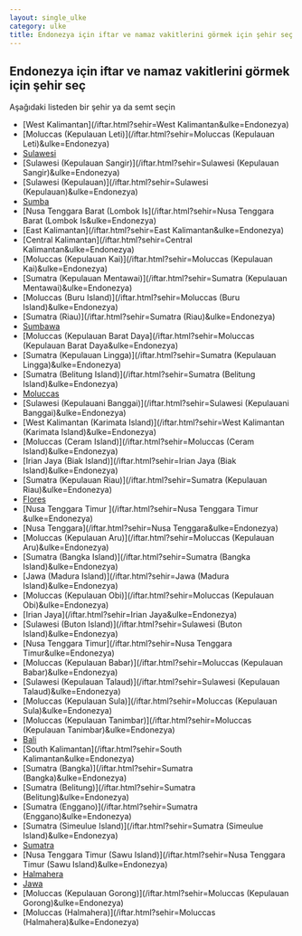 ```yaml
---
layout: single_ulke
category: ulke
title: Endonezya için iftar ve namaz vakitlerini görmek için şehir seç
---
```



## Endonezya için iftar ve namaz vakitlerini görmek için şehir seç

Aşağıdaki listeden bir şehir ya da semt seçin


* [West Kalimantan](/iftar.html?sehir=West Kalimantan&ulke=Endonezya)
* [Moluccas (Kepulauan Leti)](/iftar.html?sehir=Moluccas (Kepulauan Leti)&ulke=Endonezya)
* [Sulawesi](/iftar.html?sehir=Sulawesi&ulke=Endonezya)
* [Sulawesi (Kepulauan Sangir)](/iftar.html?sehir=Sulawesi (Kepulauan Sangir)&ulke=Endonezya)
* [Sulawesi (Kepulauan)](/iftar.html?sehir=Sulawesi (Kepulauan)&ulke=Endonezya)
* [Sumba](/iftar.html?sehir=Sumba&ulke=Endonezya)
* [Nusa Tenggara Barat (Lombok Is](/iftar.html?sehir=Nusa Tenggara Barat (Lombok Is&ulke=Endonezya)
* [East Kalimantan](/iftar.html?sehir=East Kalimantan&ulke=Endonezya)
* [Central Kalimantan](/iftar.html?sehir=Central Kalimantan&ulke=Endonezya)
* [Moluccas (Kepulauan Kai)](/iftar.html?sehir=Moluccas (Kepulauan Kai)&ulke=Endonezya)
* [Sumatra (Kepulauan Mentawai)](/iftar.html?sehir=Sumatra (Kepulauan Mentawai)&ulke=Endonezya)
* [Moluccas (Buru Island)](/iftar.html?sehir=Moluccas (Buru Island)&ulke=Endonezya)
* [Sumatra (Riau)](/iftar.html?sehir=Sumatra (Riau)&ulke=Endonezya)
* [Sumbawa](/iftar.html?sehir=Sumbawa&ulke=Endonezya)
* [Moluccas (Kepulauan Barat Daya](/iftar.html?sehir=Moluccas (Kepulauan Barat Daya&ulke=Endonezya)
* [Sumatra (Kepulauan Lingga)](/iftar.html?sehir=Sumatra (Kepulauan Lingga)&ulke=Endonezya)
* [Sumatra (Belitung Island)](/iftar.html?sehir=Sumatra (Belitung Island)&ulke=Endonezya)
* [Moluccas](/iftar.html?sehir=Moluccas&ulke=Endonezya)
* [Sulawesi (Kepulauani Banggai)](/iftar.html?sehir=Sulawesi (Kepulauani Banggai)&ulke=Endonezya)
* [West Kalimantan (Karimata Island)](/iftar.html?sehir=West Kalimantan (Karimata Island)&ulke=Endonezya)
* [Moluccas (Ceram Island)](/iftar.html?sehir=Moluccas (Ceram Island)&ulke=Endonezya)
* [Irian Jaya (Biak Island)](/iftar.html?sehir=Irian Jaya (Biak Island)&ulke=Endonezya)
* [Sumatra (Kepulauan Riau)](/iftar.html?sehir=Sumatra (Kepulauan Riau)&ulke=Endonezya)
* [Flores](/iftar.html?sehir=Flores&ulke=Endonezya)
* [Nusa Tenggara Timur ](/iftar.html?sehir=Nusa Tenggara Timur &ulke=Endonezya)
* [Nusa Tenggara](/iftar.html?sehir=Nusa Tenggara&ulke=Endonezya)
* [Moluccas (Kepulauan Aru)](/iftar.html?sehir=Moluccas (Kepulauan Aru)&ulke=Endonezya)
* [Sumatra (Bangka Island)](/iftar.html?sehir=Sumatra (Bangka Island)&ulke=Endonezya)
* [Jawa (Madura Island)](/iftar.html?sehir=Jawa (Madura Island)&ulke=Endonezya)
* [Moluccas (Kepulauan Obi)](/iftar.html?sehir=Moluccas (Kepulauan Obi)&ulke=Endonezya)
* [Irian Jaya](/iftar.html?sehir=Irian Jaya&ulke=Endonezya)
* [Sulawesi (Buton Island)](/iftar.html?sehir=Sulawesi (Buton Island)&ulke=Endonezya)
* [Nusa Tenggara Timur](/iftar.html?sehir=Nusa Tenggara Timur&ulke=Endonezya)
* [Moluccas (Kepulauan Babar)](/iftar.html?sehir=Moluccas (Kepulauan Babar)&ulke=Endonezya)
* [Sulawesi (Kepulauan Talaud)](/iftar.html?sehir=Sulawesi (Kepulauan Talaud)&ulke=Endonezya)
* [Moluccas (Kepulauan Sula)](/iftar.html?sehir=Moluccas (Kepulauan Sula)&ulke=Endonezya)
* [Moluccas (Kepulauan Tanimbar)](/iftar.html?sehir=Moluccas (Kepulauan Tanimbar)&ulke=Endonezya)
* [Bali](/iftar.html?sehir=Bali&ulke=Endonezya)
* [South Kalimantan](/iftar.html?sehir=South Kalimantan&ulke=Endonezya)
* [Sumatra (Bangka)](/iftar.html?sehir=Sumatra (Bangka)&ulke=Endonezya)
* [Sumatra (Belitung)](/iftar.html?sehir=Sumatra (Belitung)&ulke=Endonezya)
* [Sumatra (Enggano)](/iftar.html?sehir=Sumatra (Enggano)&ulke=Endonezya)
* [Sumatra (Simeulue Island)](/iftar.html?sehir=Sumatra (Simeulue Island)&ulke=Endonezya)
* [Sumatra](/iftar.html?sehir=Sumatra&ulke=Endonezya)
* [Nusa Tenggara Timur (Sawu Island)](/iftar.html?sehir=Nusa Tenggara Timur (Sawu Island)&ulke=Endonezya)
* [Halmahera](/iftar.html?sehir=Halmahera&ulke=Endonezya)
* [Jawa](/iftar.html?sehir=Jawa&ulke=Endonezya)
* [Moluccas (Kepulauan Gorong)](/iftar.html?sehir=Moluccas (Kepulauan Gorong)&ulke=Endonezya)
* [Moluccas (Halmahera)](/iftar.html?sehir=Moluccas (Halmahera)&ulke=Endonezya)

